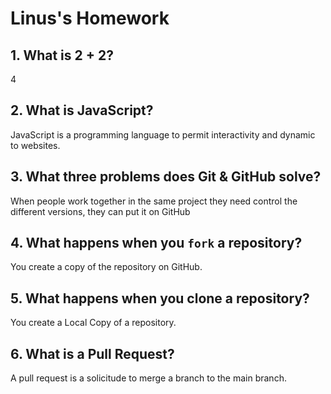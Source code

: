 # Linus's Homework

## 1. What is 2 + 2?

4

## 2. What is JavaScript?

JavaScript is a programming language to permit interactivity and dynamic to websites. 

## 3. What three problems does Git & GitHub solve?

When people work together in the same project they need control the different versions, they can put it on GitHub

## 4. What happens when you `fork` a repository?

You create a copy of the repository on GitHub.

## 5. What happens when you clone a repository?

You create a Local Copy of a repository.

## 6. What is a Pull Request?

A pull request is a solicitude to merge a branch to the main branch.
